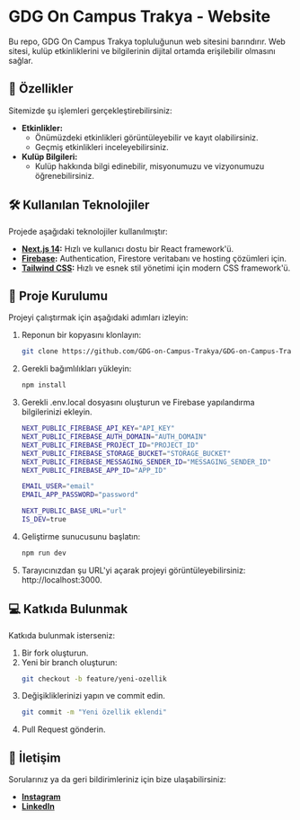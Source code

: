 # GDG On Campus Trakya - Website  

Bu repo, GDG On Campus Trakya topluluğunun web sitesini barındırır. Web sitesi, kulüp etkinliklerini ve bilgilerinin dijital ortamda erişilebilir olmasını sağlar.  

## 🚀 Özellikler  

Sitemizde şu işlemleri gerçekleştirebilirsiniz:  
- **Etkinlikler:**  
  - Önümüzdeki etkinlikleri görüntüleyebilir ve kayıt olabilirsiniz.  
  - Geçmiş etkinlikleri inceleyebilirsiniz.  
- **Kulüp Bilgileri:**  
  - Kulüp hakkında bilgi edinebilir, misyonumuzu ve vizyonumuzu öğrenebilirsiniz.  

## 🛠️ Kullanılan Teknolojiler  

Projede aşağıdaki teknolojiler kullanılmıştır:  
- **[Next.js 14](https://nextjs.org/):** Hızlı ve kullanıcı dostu bir React framework'ü.  
- **[Firebase](https://firebase.google.com/):** Authentication, Firestore veritabanı ve hosting çözümleri için.  
- **[Tailwind CSS](https://tailwindcss.com/):** Hızlı ve esnek stil yönetimi için modern CSS framework'ü.  

## 📁 Proje Kurulumu  

Projeyi çalıştırmak için aşağıdaki adımları izleyin:  

1. Reponun bir kopyasını klonlayın:  
   ```bash  
   git clone https://github.com/GDG-on-Campus-Trakya/GDG-on-Campus-Trakya-Website.git  
2. Gerekli bağımlılıkları yükleyin:
   ```bash  
   npm install
3. Gerekli .env.local dosyasını oluşturun ve Firebase yapılandırma bilgilerinizi ekleyin.
   ```bash  
   NEXT_PUBLIC_FIREBASE_API_KEY="API_KEY"
   NEXT_PUBLIC_FIREBASE_AUTH_DOMAIN="AUTH_DOMAIN"
   NEXT_PUBLIC_FIREBASE_PROJECT_ID="PROJECT_ID"
   NEXT_PUBLIC_FIREBASE_STORAGE_BUCKET="STORAGE_BUCKET"
   NEXT_PUBLIC_FIREBASE_MESSAGING_SENDER_ID="MESSAGING_SENDER_ID"
   NEXT_PUBLIC_FIREBASE_APP_ID="APP_ID"

   EMAIL_USER="email"
   EMAIL_APP_PASSWORD="password"

   NEXT_PUBLIC_BASE_URL="url"
   IS_DEV=true
4. Geliştirme sunucusunu başlatın:
   ```bash  
   npm run dev
5. Tarayıcınızdan şu URL'yi açarak projeyi görüntüleyebilirsiniz: http://localhost:3000.

## 💻 Katkıda Bulunmak
Katkıda bulunmak isterseniz:
1. Bir fork oluşturun.
2. Yeni bir branch oluşturun:
    ```bash  
    git checkout -b feature/yeni-ozellik  
3. Değişikliklerinizi yapın ve commit edin.
    ```bash  
    git commit -m "Yeni özellik eklendi"  
4. Pull Request gönderin.

## 📧 İletişim
Sorularınız ya da geri bildirimleriniz için bize ulaşabilirsiniz:
- **[Instagram](https://www.instagram.com/gdgoncampustu/)**
- **[LinkedIn](https://www.linkedin.com/company/gdscedirne/posts/?feedView=all)**




